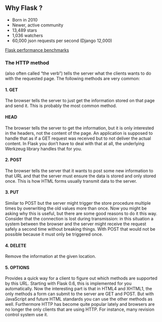 ## Why Flask ?

* Born in 2010
* Newer, active community
* 13,489 stars
* 1,036 watchers
* 60,000 json requests per second (Django 12,000)

[Flask performance benchmarks](https://wakatime.com/blog/25-pirates-use-flask-the-navy-uses-django)

### The HTTP method
(also often called “the verb”) tells the server what the clients wants to do with the requested page. The following methods are very common:

#### 1. GET
The browser tells the server to just get the information stored on that page and send it. This is probably the most common method.
#### HEAD
The browser tells the server to get the information, but it is only interested in the headers, not the content of the page. An application is supposed to handle that as if a GET request was received but to not deliver the actual content. In Flask you don’t have to deal with that at all, the underlying Werkzeug library handles that for you.
#### 2. POST
The browser tells the server that it wants to post some new information to that URL and that the server must ensure the data is stored and only stored once. This is how HTML forms usually transmit data to the server.
#### 3. PUT
Similar to POST but the server might trigger the store procedure multiple times by overwriting the old values more than once. Now you might be asking why this is useful, but there are some good reasons to do it this way. Consider that the connection is lost during transmission: in this situation a system between the browser and the server might receive the request safely a second time without breaking things. With POST that would not be possible because it must only be triggered once.
#### 4. DELETE
Remove the information at the given location.
#### 5. OPTIONS
Provides a quick way for a client to figure out which methods are supported by this URL. Starting with Flask 0.6, this is implemented for you automatically.
Now the interesting part is that in HTML4 and XHTML1, the only methods a form can submit to the server are GET and POST. But with JavaScript and future HTML standards you can use the other methods as well. Furthermore HTTP has become quite popular lately and browsers are no longer the only clients that are using HTTP. For instance, many revision control system use it.

